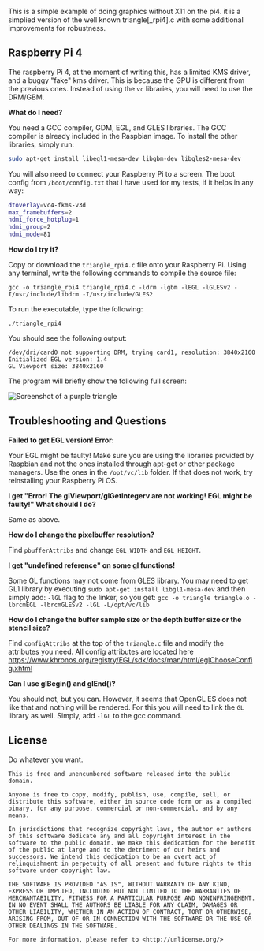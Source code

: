 This is a simple example of doing graphics without X11 on the pi4. it is a simplied version of the well known triangle[_rpi4].c with some additional improvements for robustness. 

## Raspberry Pi 4

The raspberry Pi 4, at the moment of writing this, has a limited KMS driver, and a buggy "fake" kms driver. This is because the GPU is different from the previous ones. Instead of using the `vc` libraries, you will need to use the DRM/GBM.

**What do I need?**

You need a GCC compiler, GDM, EGL, and GLES libraries. The GCC compiler is already included in the Raspbian image. To install the other libraries, simply run:

```bash
sudo apt-get install libegl1-mesa-dev libgbm-dev libgles2-mesa-dev
```

You will also need to connect your Raspberry Pi to a screen. The boot config from `/boot/config.txt` that I have used for my tests, if it helps in any way:

```bash
dtoverlay=vc4-fkms-v3d
max_framebuffers=2
hdmi_force_hotplug=1
hdmi_group=2
hdmi_mode=81
```

**How do I try it?**

Copy or download the `triangle_rpi4.c` file onto your Raspberry Pi. Using any terminal, write the following commands to compile the source file:

```
gcc -o triangle_rpi4 triangle_rpi4.c -ldrm -lgbm -lEGL -lGLESv2 -I/usr/include/libdrm -I/usr/include/GLES2
```

To run the executable, type the following:

```
./triangle_rpi4
```

You should see the following output:

```
/dev/dri/card0 not supporting DRM, trying card1, resolution: 3840x2160
Initialized EGL version: 1.4
GL Viewport size: 3840x2160

```

The program will briefly show the following full screen:

![Screenshot of a purple triangle](output.png "Screenshot of a purple triangle")


## Troubleshooting and Questions

**Failed to get EGL version! Error:**

Your EGL might be faulty! Make sure you are using the libraries provided by Raspbian and not the ones installed through apt-get or other package managers. Use the ones in the `/opt/vc/lib` folder. If that does not work, try reinstalling your Raspberry Pi OS.

**I get "Error! The glViewport/glGetIntegerv are not working! EGL might be faulty!" What should I do?**

Same as above.

**How do I change the pixelbuffer resolution?**

Find `pbufferAttribs` and change `EGL_WIDTH` and `EGL_HEIGHT`.

**I get "undefined reference" on some gl functions!**

Some GL functions may not come from GLES library. You may need to get GL1 library by executing `sudo apt-get install libgl1-mesa-dev` and then simply add: `-lGL` flag to the linker, so you get: `gcc -o triangle triangle.o -lbrcmEGL -lbrcmGLESv2 -lGL -L/opt/vc/lib`

**How do I change the buffer sample size or the depth buffer size or the stencil size?**

Find `configAttribs` at the top of the `triangle.c` file and modify the attributes you need. All config attributes are located here <https://www.khronos.org/registry/EGL/sdk/docs/man/html/eglChooseConfig.xhtml>

**Can I use glBegin() and glEnd()?**

You should not, but you can. However, it seems that OpenGL ES does not like that and nothing will be rendered. For this you will need to link the `GL` library as well. Simply, add `-lGL` to the gcc command.


## License

Do whatever you want.

```
This is free and unencumbered software released into the public domain.

Anyone is free to copy, modify, publish, use, compile, sell, or
distribute this software, either in source code form or as a compiled
binary, for any purpose, commercial or non-commercial, and by any
means.

In jurisdictions that recognize copyright laws, the author or authors
of this software dedicate any and all copyright interest in the
software to the public domain. We make this dedication for the benefit
of the public at large and to the detriment of our heirs and
successors. We intend this dedication to be an overt act of
relinquishment in perpetuity of all present and future rights to this
software under copyright law.

THE SOFTWARE IS PROVIDED "AS IS", WITHOUT WARRANTY OF ANY KIND,
EXPRESS OR IMPLIED, INCLUDING BUT NOT LIMITED TO THE WARRANTIES OF
MERCHANTABILITY, FITNESS FOR A PARTICULAR PURPOSE AND NONINFRINGEMENT.
IN NO EVENT SHALL THE AUTHORS BE LIABLE FOR ANY CLAIM, DAMAGES OR
OTHER LIABILITY, WHETHER IN AN ACTION OF CONTRACT, TORT OR OTHERWISE,
ARISING FROM, OUT OF OR IN CONNECTION WITH THE SOFTWARE OR THE USE OR
OTHER DEALINGS IN THE SOFTWARE.

For more information, please refer to <http://unlicense.org/>
```
